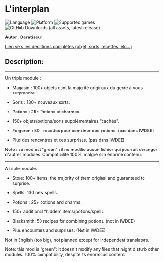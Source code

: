 # L'interplan

![Language](https://img.shields.io/static/v1?label=language&message=french%20%7C%20&color=informational)
![Platform](https://img.shields.io/static/v1?label=platform&message=windows%20%7C%20macOS%20%7C%20&color=informational)
![Supported games](https://img.shields.io/static/v1?label=supported%20games&message=BG2%20%7C%20BGT%20%7C%20BG2EE%20%7C%20EET%20%7C%20IWDEE%20%7C&color=dodgerblue)
![GitHub Downloads (all assets, latest release)](https://img.shields.io/github/downloads/Deratiseur/Interplan/total)

**Autor** : **Deratiseur**

[Lien vers les decritions complètes (objet, sorts, recettes, etc...)](https://www.baldursgateworld.fr/viewtopic.php?t=31563)


## Description:
-------------

Un triple module :

- Magasin : 100+ objets dont la majorité originaux du genre à vous surprendre.

- Sorts : 130+ nouveaux sorts.

- Potions : 25+ Potions et charmes.

- 150+ objets/potions/sorts supplémentaires "cachés".

- Forgeron : 50+ recettes pour combiner des potions. (pas dans IWDEE)

- Plus des rencontres et des surprises. (pas dans IWDEE)

Note : ce mod est "green" : il ne modifie aucun fichier qui pourrait déranger d'autres modules. Compatibilité 100%, malgré son énorme contenu.

------------

A triple module:

- Store: 100+ items, the majority of them original and guaranteed to surprise.

- Spells: 130 new spells.

- Potions : 25+ potions and charms.

- 150+ additional “hidden” items/potions/spells.

- Blacksmith: 50 recipes for combining potions. (not in IWDEE)

- Plus encounters and surprises. (Not in IWDEE)

Not in English (too big), not planned except for independent translators.

Note: this mod is "green": it doesn't modify any files that might disturb other modules. 100% compatibility, despite its enormous content.
